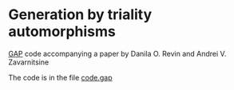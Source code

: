 # Generation by triality automorphisms 
[GAP](https://www.gap-system.org/) code accompanying a paper 
by Danila O. Revin and Andrei V. Zavarnitsine

The code is in the file [code.gap](code.gap) 
